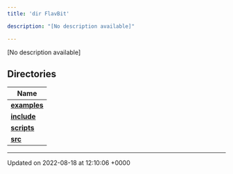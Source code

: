 ```yaml
---
title: 'dir FlavBit'

description: "[No description available]"

---
```







[No description available]

## Directories

| Name           |
| -------------- |
| **[examples](/documentation/code/gambit_2-2/files/dir_ceac9c226c06f2d8cc942a91d8761014/#dir-examples)**  |
| **[include](/documentation/code/gambit_2-2/files/dir_6718e6f775867ee8f236c973530b25fa/#dir-include)**  |
| **[scripts](/documentation/code/gambit_2-2/files/dir_a067623e4190754646e2c6911441325d/#dir-scripts)**  |
| **[src](/documentation/code/gambit_2-2/files/dir_94152b36e2a6900319663d0a0512906c/#dir-src)**  |






-------------------------------

Updated on 2022-08-18 at 12:10:06 +0000
